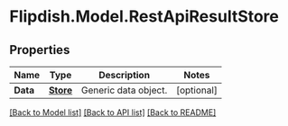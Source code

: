 # Flipdish.Model.RestApiResultStore
## Properties

Name | Type | Description | Notes
------------ | ------------- | ------------- | -------------
**Data** | [**Store**](Store.md) | Generic data object. | [optional] 

[[Back to Model list]](../README.md#documentation-for-models) [[Back to API list]](../README.md#documentation-for-api-endpoints) [[Back to README]](../README.md)

